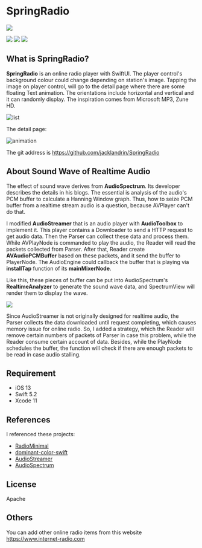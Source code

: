 # SpringRadio
![](http://www.jacklandrin.com/wp-content/uploads/2020/04/icon.png)

![](https://img.shields.io/badge/UI-SwiftUI-blue) ![](https://img.shields.io/badge/platform-iOS-lightgrey) ![](https://img.shields.io/badge/License-Apache-orange)
## What is SpringRadio?
**SpringRadio** is an online radio player with SwiftUI. The player control's background colour could change depending on station's image. Tapping the image on player control, will go to the detail page where there are some floating Text animation. The orientations include horizontal and vertical and it can randomly display. The inspiration comes from Microsoft MP3, Zune HD.

![list](http://www.jacklandrin.com/wp-content/uploads/2020/04/spring_radio_list.gif)

The detail page:

![animation](http://www.jacklandrin.com/wp-content/uploads/2020/04/spring_radio_detail-1.gif)

The git address is <https://github.com/jacklandrin/SpringRadio>

## About Sound Wave of Realtime Audio
The effect of sound wave derives from **AudioSpectrum**. Its developer describes the details in his blogs. The essential is analysis of the audio's PCM buffer to calculate a Hanning Window graph. Thus, how to seize PCM buffer from a realtime stream audio is a question, because AVPlayer can't do that.

I modified **AudioStreamer** that is an audio player with **AudioToolbox** to implement it. This player contains a Downloader to send a HTTP request to get audio data. Then the Parser can collect these data and process them. While AVPlayNode is commanded to play the audio, the Reader will read the packets collected from Parser. After that, Reader create **AVAudioPCMBuffer** based on these packets, and it send the buffer to PlayerNode. The AudioEngine could callback the buffer that is playing via **installTap** function of its **mainMixerNode**.

Like this, these pieces of buffer can be put into AudioSpectrum's **RealtimeAnalyzer** to generate the sound wave data, and SpectrumView will render them to display the wave.

![](http://www.jacklandrin.com/wp-content/uploads/2020/04/SpringRadio.png)

Since AudioStreamer is not originally designed for realtime audio, the Parser collects the data downloaded until request completing, which causes memory issue for online radio. So, I added a strategy, which the Reader will remove certain numbers of packets of Parser in case this problem, while the Reader consume certain account of data. Besides, while the PlayNode schedules the buffer, the function will check if there are enough packets to be read in case audio stalling.

## Requirement
* iOS 13
* Swift 5.2
* Xcode 11

## References
I referenced these projects:
* [RadioMinimal](https://github.com/SergeyPetrovi4/RadioMinimal)
* [dominant-color-swift](https://github.com/neriusv/dominant-color-swift-sample)
* [AudioStreamer](https://github.com/syedhali/AudioStreamer)
* [AudioSpectrum](https://github.com/potato04/AudioSpectrum)

## License
Apache

## Others
You can add other online radio items from this website <https://www.internet-radio.com>